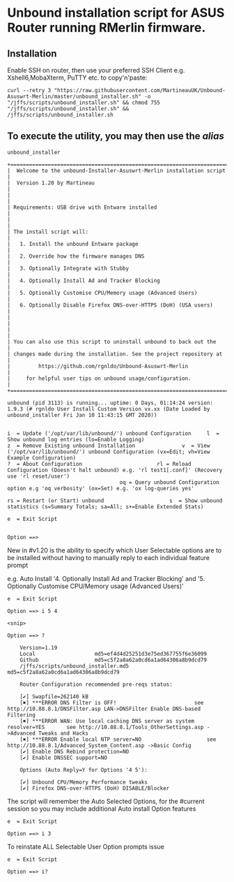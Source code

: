 # Unbound installation script for ASUS Router running RMerlin firmware.

## Installation ##

Enable SSH on router, then use your preferred SSH Client e.g. Xshell6,MobaXterm, PuTTY etc. to copy'n'paste:

	curl --retry 3 "https://raw.githubusercontent.com/MartineauUK/Unbound-Asuswrt-Merlin/master/unbound_installer.sh" -o "/jffs/scripts/unbound_installer.sh" && chmod 755 "/jffs/scripts/unbound_installer.sh" && /jffs/scripts/unbound_installer.sh


## To execute the utility, you may then use the _alias_ ##

	unbound_installer

```
+======================================================================+
|  Welcome to the unbound-Installer-Asuswrt-Merlin installation script |
|  Version 1.20 by Martineau                                           |
|                                                                      |
| Requirements: USB drive with Entware installed                       |
|                                                                      |
| The install script will:                                             |
|   1. Install the unbound Entware package                             |
|   2. Override how the firmware manages DNS                           |
|   3. Optionally Integrate with Stubby                                |
|   4. Optionally Install Ad and Tracker Blocking                      |
|   5. Optionally Customise CPU/Memory usage (Advanced Users)          |
|   6. Optionally Disable Firefox DNS-over-HTTPS (DoH) (USA users)     |
|                                                                      |
|                                                                      |
| You can also use this script to uninstall unbound to back out the    |
| changes made during the installation. See the project repository at  |
|         https://github.com/rgnldo/Unbound-Asuswrt-Merlin             |
|     for helpful user tips on unbound usage/configuration.            |
+======================================================================+

unbound (pid 3113) is running... uptime: 0 Days, 01:14:24 version: 1.9.3 (# rgnldo User Install Custom Version vx.xx (Date Loaded by unbound_installer Fri Jan 10 11:43:15 GMT 2020))


i  = Update ('/opt/var/lib/unbound/') unbound Configuration		l  = Show unbound log entries (lo=Enable Logging)
z  = Remove Existing unbound Installation				v  = View ('/opt/var/lib/unbound/') unbound Configuration (vx=Edit; vh=View Example Configuration) 
?  = About Configuration						rl = Reload Configuration (Doesn't halt unbound) e.g. 'rl test1[.conf]' (Recovery use 'rl reset/user')
									oq = Query unbound Configuration option e.g 'oq verbosity' (ox=Set) e.g. 'ox log-queries yes'

rs = Restart (or Start) unbound						s  = Show unbound statistics (s=Summary Totals; sa=All; s+=Enable Extended Stats)

e  = Exit Script


Option ==>  
```

New in #v1.20 is the ability to specify which User Selectable options are to be installed without having to manually reply to each individual feature prompt

e.g. Auto Install '4. Optionally Install Ad and Tracker Blocking' and '5. Optionally Customise CPU/Memory usage (Advanced Users)'
```
e  = Exit Script

Option ==> i 5 4

<snip>

Option ==> ?

	Version=1.19
	Local					md5=ef4d4d25251d3e75ed367755f6e36099
	Github					md5=c5f2a8a62a0cd6a1ad64306a8b9dcd79
	/jffs/scripts/unbound_installer.md5	md5=c5f2a8a62a0cd6a1ad64306a8b9dcd79

	Router Configuration recommended pre-reqs status:

	[✔] Swapfile=262140 kB
	[✖] ***ERROR DNS Filter is OFF!  						see http://10.88.8.1/DNSFilter.asp LAN->DNSFilter Enable DNS-based Filtering
	[✖] ***ERROR WAN: Use local caching DNS server as system resolver=YES  		see http://10.88.8.1/Tools_OtherSettings.asp ->Advanced Tweaks and Hacks
	[✖] ***ERROR Enable local NTP server=NO  					see http://10.88.8.1/Advanced_System_Content.asp ->Basic Config
	[✔] Enable DNS Rebind protection=NO
	[✔] Enable DNSSEC support=NO

	Options (Auto Reply=Y for Options '4 5'):

	[✔] Unbound CPU/Memory Performance tweaks
	[✔] Firefox DNS-over-HTTPS (DoH) DISABLE/Blocker

```
The script will remember the Auto Selected Options, for the #current session so you may include additional Auto install Option features

```
e  = Exit Script

Option ==> i 3
```
To reinstate ALL Selectable User Option prompts issue

```
e  = Exit Script

Option ==> i?
```
